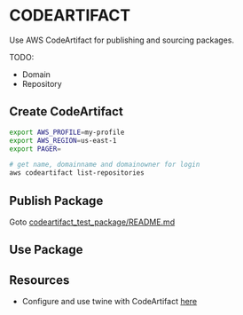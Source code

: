 # CODEARTIFACT

Use AWS CodeArtifact for publishing and sourcing packages.  

TODO:

* Domain
* Repository

## Create CodeArtifact

```sh
export AWS_PROFILE=my-profile
export AWS_REGION=us-east-1 
export PAGER=
```

```sh
# get name, domainname and domainowner for login
aws codeartifact list-repositories
```

## Publish Package

Goto [codeartifact_test_package/README.md](./codeartifact_test_package/README.md)

## Use Package

## Resources

* Configure and use twine with CodeArtifact [here](https://docs.aws.amazon.com/codeartifact/latest/ug/python-configure-twine.html)  
